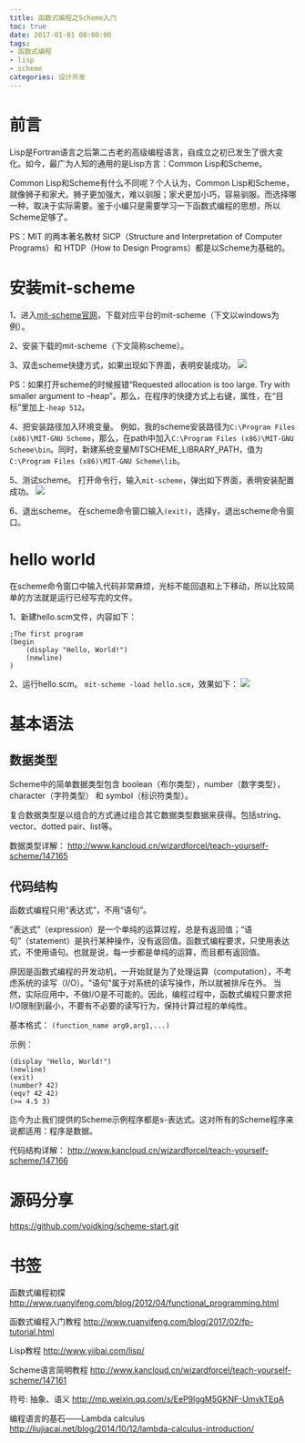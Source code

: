 ```yaml
---
title: 函数式编程之Scheme入门
toc: true
date: 2017-01-01 00:00:00
tags:
- 函数式编程
- lisp
- scheme
categories: 设计开发
---
```

# 前言
Lisp是Fortran语言之后第二古老的高级编程语言，自成立之初已发生了很大变化。如今，最广为人知的通用的是Lisp方言：Common Lisp和Scheme。

Common Lisp和Scheme有什么不同呢？个人认为，Common Lisp和Scheme，就像狮子和家犬。狮子更加强大，难以驯服；家犬更加小巧，容易驯服。而选择哪一种，取决于实际需要。鉴于小编只是需要学习一下函数式编程的思想，所以Scheme足够了。

PS：MIT 的两本著名教材 SICP（Structure and Interpretation of Computer Programs）和  HTDP（How to Design Programs）都是以Scheme为基础的。

<!--more-->

# 安装mit-scheme
1、进入[mit-scheme官网](https://www.gnu.org/software/mit-scheme/)，下载对应平台的mit-scheme（下文以windows为例）。

2、安装下载的mit-scheme（下文简称scheme）。

3、双击scheme快捷方式，如果出现如下界面，表明安装成功。
![](setup.jpg)

PS：如果打开scheme的时候报错“Requested allocation is too large. Try with smaller argument to –heap”。那么，在程序的快捷方式上右键，属性，在“目标”里加上`-heap 512`。 

4、把安装路径加入环境变量。
例如，我的scheme安装路径为`C:\Program Files (x86)\MIT-GNU Scheme`，那么，在path中加入`C:\Program Files (x86)\MIT-GNU Scheme\bin`。同时，新建系统变量MITSCHEME_LIBRARY_PATH，值为`C:\Program Files (x86)\MIT-GNU Scheme\lib`。

5、测试scheme。
打开命令行，输入`mit-scheme`，弹出如下界面，表明安装配置成功。
![](config.jpg)

6、退出scheme。
在scheme命令窗口输入`(exit)`，选择y，退出scheme命令窗口。

# hello world
在scheme命令窗口中输入代码非常麻烦，光标不能回退和上下移动，所以比较简单的方法就是运行已经写完的文件。

1、新建hello.scm文件，内容如下：
```
;The first program
(begin
    (display "Hello, World!")
    (newline)
)
```

2、运行hello.scm。
`mit-scheme -load hello.scm`，效果如下：
![](run.jpg)

# 基本语法
## 数据类型
Scheme中的简单数据类型包含 boolean（布尔类型），number（数字类型），character（字符类型） 和 symbol（标识符类型）。

复合数据类型是以组合的方式通过组合其它数据类型数据来获得。包括string、vector、dotted pair、list等。

数据类型详解：
http://www.kancloud.cn/wizardforcel/teach-yourself-scheme/147165

## 代码结构
函数式编程只用“表达式”，不用“语句”。

“表达式”（expression）是一个单纯的运算过程，总是有返回值；“语句”（statement）是执行某种操作，没有返回值。函数式编程要求，只使用表达式，不使用语句。也就是说，每一步都是单纯的运算，而且都有返回值。

原因是函数式编程的开发动机，一开始就是为了处理运算（computation），不考虑系统的读写（I/O）。"语句"属于对系统的读写操作，所以就被排斥在外。
当然，实际应用中，不做I/O是不可能的。因此，编程过程中，函数式编程只要求把I/O限制到最小，不要有不必要的读写行为，保持计算过程的单纯性。

基本格式：
`(function_name arg0,arg1,...)`

示例：
```
(display "Hello, World!")
(newline)
(exit)
(number? 42)
(eqv? 42 42)
(>= 4.5 3)
```

迄今为止我们提供的Scheme示例程序都是s-表达式。这对所有的Scheme程序来说都适用：程序是数据。

代码结构详解：
http://www.kancloud.cn/wizardforcel/teach-yourself-scheme/147166


# 源码分享
https://github.com/voidking/scheme-start.git

# 书签
函数式编程初探
http://www.ruanyifeng.com/blog/2012/04/functional_programming.html

函数式编程入门教程
http://www.ruanyifeng.com/blog/2017/02/fp-tutorial.html

Lisp教程
http://www.yiibai.com/lisp/

Scheme语言简明教程
http://www.kancloud.cn/wizardforcel/teach-yourself-scheme/147161

符号: 抽象、语义
http://mp.weixin.qq.com/s/EeP9lggM5GKNF-UmvkTEqA

编程语言的基石——Lambda calculus
http://liujiacai.net/blog/2014/10/12/lambda-calculus-introduction/



